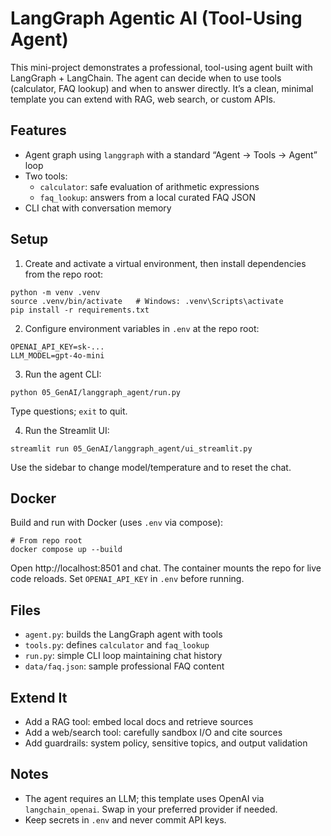 # LangGraph Agentic AI (Tool-Using Agent)

This mini-project demonstrates a professional, tool-using agent built with LangGraph + LangChain. The agent can decide when to use tools (calculator, FAQ lookup) and when to answer directly. It’s a clean, minimal template you can extend with RAG, web search, or custom APIs.

## Features

- Agent graph using `langgraph` with a standard “Agent -> Tools -> Agent” loop
- Two tools:
  - `calculator`: safe evaluation of arithmetic expressions
  - `faq_lookup`: answers from a local curated FAQ JSON
- CLI chat with conversation memory

## Setup

1) Create and activate a virtual environment, then install dependencies from the repo root:

```
python -m venv .venv
source .venv/bin/activate   # Windows: .venv\Scripts\activate
pip install -r requirements.txt
```

2) Configure environment variables in `.env` at the repo root:

```
OPENAI_API_KEY=sk-...
LLM_MODEL=gpt-4o-mini
```

3) Run the agent CLI:

```
python 05_GenAI/langgraph_agent/run.py
```

Type questions; `exit` to quit.

4) Run the Streamlit UI:

```
streamlit run 05_GenAI/langgraph_agent/ui_streamlit.py
```

Use the sidebar to change model/temperature and to reset the chat.

## Docker

Build and run with Docker (uses `.env` via compose):

```
# From repo root
docker compose up --build
```

Open http://localhost:8501 and chat. The container mounts the repo for live code reloads. Set `OPENAI_API_KEY` in `.env` before running.

## Files

- `agent.py`: builds the LangGraph agent with tools
- `tools.py`: defines `calculator` and `faq_lookup`
- `run.py`: simple CLI loop maintaining chat history
- `data/faq.json`: sample professional FAQ content

## Extend It

- Add a RAG tool: embed local docs and retrieve sources
- Add a web/search tool: carefully sandbox I/O and cite sources
- Add guardrails: system policy, sensitive topics, and output validation

## Notes

- The agent requires an LLM; this template uses OpenAI via `langchain_openai`. Swap in your preferred provider if needed.
- Keep secrets in `.env` and never commit API keys.
